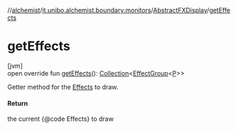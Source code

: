 //[alchemist](../../../index.md)/[it.unibo.alchemist.boundary.monitors](../index.md)/[AbstractFXDisplay](index.md)/[getEffects](get-effects.md)

# getEffects

[jvm]\
open override fun [getEffects](get-effects.md)(): [Collection](https://kotlinlang.org/api/latest/jvm/stdlib/kotlin.collections/-collection/index.html)<[EffectGroup](../../it.unibo.alchemist.boundary.gui.effects/-effect-group/index.md)<[P](index.md)>>

Getter method for the [Effects](../../it.unibo.alchemist.boundary.gui.effects/-effect-f-x/index.md) to draw.

#### Return

the current {@code Effects} to draw

